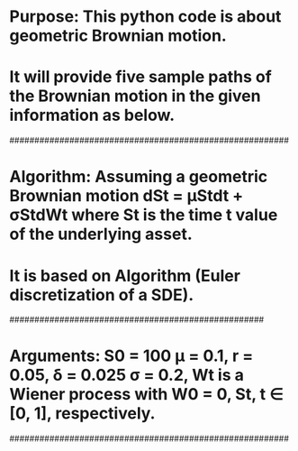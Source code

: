 # Purpose: This python code is about geometric Brownian motion. 
# It will provide  five sample paths of the Brownian motion in the given information as below.
########################################################
# Algorithm: Assuming a geometric Brownian motion dSt = µStdt + σStdWt  where St is the time t value of the underlying asset.
#  It is based on Algorithm (Euler discretization of a SDE). 
###################################################
# Arguments:  S0 = 100 µ = 0.1, r = 0.05, δ = 0.025 σ = 0.2, Wt is a Wiener process with W0 = 0, St, t ∈ [0, 1], respectively.
########################################################
